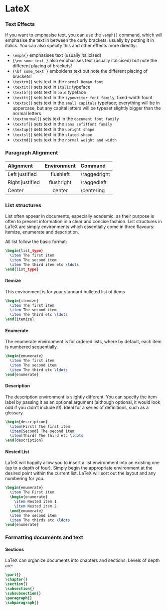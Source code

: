 # LateX

### Text Effects
If you want to emphasise text, you can use the `\emph{}` command, which will emphasise the text in between the curly brackets, usually by putting it in italics. You can also specify this and other effects more directly:

- `\emph{}` emphasises text (usually italicised)
- `{\em some_text }` also emphasises text (usually italicised) but note the different placing of brackets!
- `{\bf some_text }` emboldens text but note the different placing of brackets!
- `\textrm{}` sets text in the `normal Roman font`
- `\textit{}` sets text in `italic` typeface
- `\textbf{}` sets text in `bold` typeface
- `\texttt{}` sets text in the `typewriter font family`, fixed-width fount
- `\textsc{}` sets text in the `small capitals` typeface; everything will be in uppercase, but any capital letters will be typeset slightly bigger than the normal letters
- `\textnormal{}` sets text in the `document font family`
- `\textsf{}` sets text in the `sans sefiffont family`
- `\textup{}` sets text in the `upright shape`
- `\textsl{}` sets text in the `slated shape`
- `\textmd{}` sets text in the `normal weight and width`

### Paragraph Alignment

| Alignment         | Environment        | Command           |
| :---------------- | :----------------: | :---------------- |
| Left justified    | flushleft          | \raggedright      |
| Right justified   | flushright         | \raggedleft       |
| Center            | center             | \centering        |

### List structures
List often appear in documents, especially academic, as their purpose is often to present information in a clear and concise fashion. List structures in LaTeX are simply environments which essentially come in three flavours: itemize, enumerate and description.

All list follow the basic format:
```tex
\begin{list_type}
  \item The first item
  \item The second item
  \item The third item etc \ldots
\end{list_type}
```

#### Itemize
This environment is for your standard bulleted list of items

```tex
\begin{itemize}
  \item The first item
  \item The second item
  \item The third etc \ldots
\end{itemize}
```

#### Enumerate
The enumerate environment is for ordered lists, where by default, each item is numbered sequentially.

```tex
\begin{enumerate}
  \item The first item
  \item The second item
  \item The third etc \ldots
\end{enumerate}
```

#### Description
The description environment is slightly different. You can specify the item label by passing it as an optional argument (although optional, it would look odd if you didn't include it!). Ideal for a series of definitions, such as a glossary.

```tex
\begin{description}
  \item[First] The first item
  \item[Second] The second item
  \item[Third] The third etc \ldots
\end{description}
```

#### Nested List
LaTeX will happily allow you to insert a list environment into an existing one (up to a depth of four). Simply begin the appropriate environment at the desired point within the current list. LaTeX will sort out the layout and any numbering for you.

```tex
\begin{enumerate}
  \item The First item
  \begin{enumerate}
    \item Nested item 1
    \item Nested item 2
  \end{enumerate}
  \item The second item
  \item The thirds etc \ldots
\end{enumerate}
```


### Formatting documents and text
#### Sections
LaTeX can organize documents into chapters and sections. Levels of depth are:

```tex
\part{}
\chapter{}
\section{}
\subsection{}
\subsubsection{}
\paragraph{}
\subparagraph{}
```
